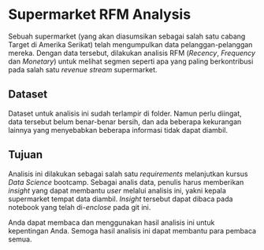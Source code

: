 # Supermarket RFM Analysis
Sebuah supermarket (yang akan diasumsikan sebagai salah satu cabang Target di Amerika Serikat) telah mengumpulkan data pelanggan-pelanggan mereka. Dengan data tersebut, dilakukan analisis RFM (*Recency*, *Frequency* dan *Monetary*) untuk melihat segmen seperti apa yang paling berkontribusi pada salah satu *revenue stream* supermarket.

## Dataset
Dataset untuk analisis ini sudah terlampir di folder. Namun perlu diingat, data tersebut belum benar-benar bersih, dan ada beberapa kekurangan lainnya yang menyebabkan beberapa informasi tidak dapat diambil.

## Tujuan
Analisis ini dilakukan sebagai salah satu *requirements* melanjutkan kursus *Data Science* bootcamp. Sebagai analis data, penulis harus memberikan *insight* yang dapat membantu *user* melalui analisis ini, yakni kepala supermarket tempat data diambil. *Insight* tersebut dapat dibaca pada notebook yang telah di-*enclose* pada git ini.

Anda dapat membaca dan menggunakan hasil analisis ini untuk kepentingan Anda. Semoga hasil analisis ini dapat membantu para pembaca semua.
